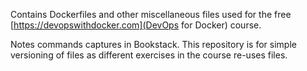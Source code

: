 Contains Dockerfiles and other miscellaneous files used for the free [https://devopswithdocker.com](DevOps for Docker) course.

Notes commands captures in Bookstack. This repository is for simple versioning of files as different exercises in the course re-uses files.